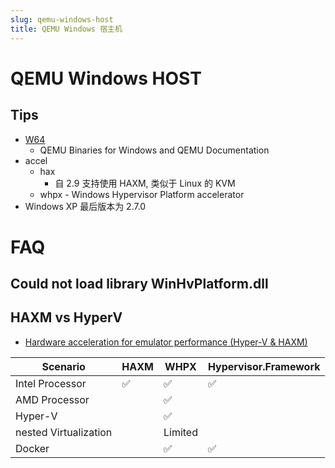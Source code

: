 ```yaml
---
slug: qemu-windows-host
title: QEMU Windows 宿主机
---
```


# QEMU Windows HOST

## Tips

- [W64](https://qemu.weilnetz.de/w64/)
  - QEMU Binaries for Windows and QEMU Documentation
- accel
  - hax
    - 自 2.9 支持使用 HAXM, 类似于 Linux 的 KVM
  - whpx - Windows Hypervisor Platform accelerator
- Windows XP 最后版本为 2.7.0

# FAQ

## Could not load library WinHvPlatform.dll

## HAXM vs HyperV

- [Hardware acceleration for emulator performance (Hyper-V & HAXM)](https://docs.microsoft.com/en-us/xamarin/android/get-started/installation/android-emulator/hardware-acceleration)

| Scenario              | HAXM | WHPX    | Hypervisor.Framework |
| --------------------- | ---- | ------- | -------------------- |
| Intel Processor       | ✅   | ✅      | ✅                   |
| AMD Processor         |      | ✅      |
| Hyper-V               |      | ✅      |
| nested Virtualization |      | Limited |
| Docker                |      | ✅      | ✅                   |
